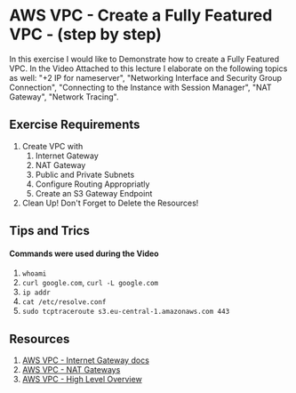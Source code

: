 # AWS VPC - Create a Fully Featured VPC - (step by step)

In this exercise I would like to Demonstrate how to create a Fully Featured VPC. In the Video Attached to this lecture I elaborate on the following topics as well: "+2 IP for nameserver", "Networking Interface and Security Group Connection", "Connecting to the Instance with Session Manager", "NAT Gateway", "Network Tracing".

## Exercise Requirements
1. Create VPC with
    1. Internet Gateway
    1. NAT Gateway
    1. Public and Private Subnets
    1. Configure Routing Appropriatly
    1. Create an S3 Gateway Endpoint
1. Clean Up! Don't Forget to Delete the Resources!

## Tips and Trics
#### Commands were used during the Video
1. `whoami`
2. `curl google.com`, `curl -L google.com`
3. `ip addr`
4. `cat /etc/resolve.conf`
5. `sudo tcptraceroute s3.eu-central-1.amazonaws.com 443`

## Resources
1. [AWS VPC - Internet Gateway docs](https://docs.aws.amazon.com/vpc/latest/userguide/VPC_Internet_Gateway.html)
1. [AWS VPC - NAT Gateways](https://docs.aws.amazon.com/vpc/latest/userguide/vpc-nat-gateway.html)
1. [AWS VPC - High Level Overview](https://docs.aws.amazon.com/vpc/latest/userguide/what-is-amazon-vpc.html)